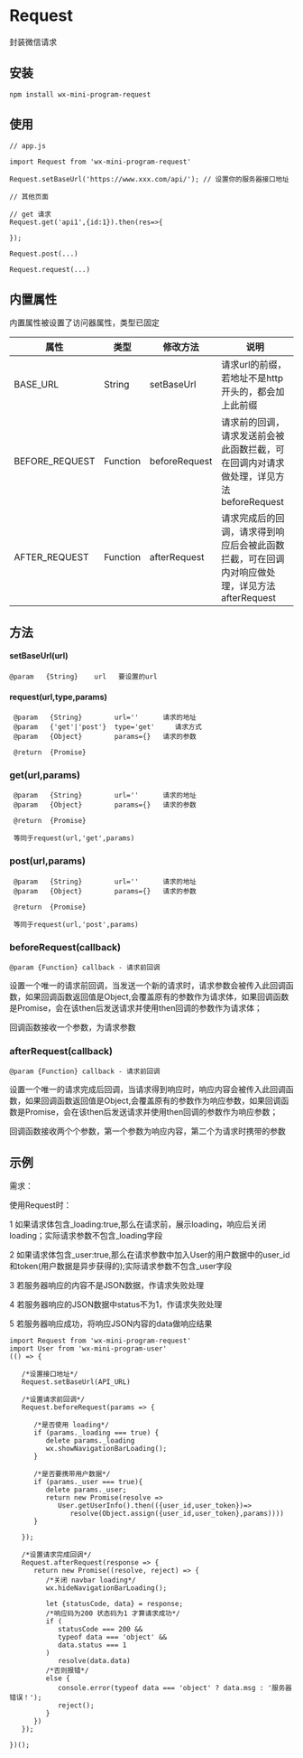 # Request

封装微信请求

## 安装

````
npm install wx-mini-program-request
````

## 使用

````
// app.js

import Request from 'wx-mini-program-request'

Request.setBaseUrl('https://www.xxx.com/api/'); // 设置你的服务器接口地址

// 其他页面

// get 请求
Request.get('api1',{id:1}).then(res=>{

});

Request.post(...)

Request.request(...)
````

## 内置属性

内置属性被设置了访问器属性，类型已固定

属性              | 类型    | 修改方法 | 说明
 ---             |---       |---    |---    
BASE_URL         |String   |  setBaseUrl  | 请求url的前缀，若地址不是http开头的，都会加上此前缀
BEFORE_REQUEST   |Function | beforeRequest | 请求前的回调，请求发送前会被此函数拦截，可在回调内对请求做处理，详见方法 beforeRequest
AFTER_REQUEST    |Function | afterRequest |请求完成后的回调，请求得到响应后会被此函数拦截，可在回调内对响应做处理，详见方法 afterRequest

## 方法

#### setBaseUrl(url)
````
@param   {String}    url   要设置的url
````

#### request(url,type,params)
````
 @param   {String}        url=''      请求的地址
 @param   {'get'|'post'}  type='get'     请求方式
 @param   {Object}        params={}   请求的参数

 @return  {Promise}
````

### get(url,params)

````
 @param   {String}        url=''      请求的地址
 @param   {Object}        params={}   请求的参数

 @return  {Promise}
 
 等同于request(url,'get',params)
````


### post(url,params)

````
 @param   {String}        url=''      请求的地址
 @param   {Object}        params={}   请求的参数

 @return  {Promise}
 
 等同于request(url,'post',params)
````

### beforeRequest(callback)

````
@param {Function} callback - 请求前回调
````
设置一个唯一的请求前回调，当发送一个新的请求时，请求参数会被传入此回调函数，如果回调函数返回值是Object,会覆盖原有的参数作为请求体，如果回调函数是Promise，会在该then后发送请求并使用then回调的参数作为请求体；

回调函数接收一个参数，为请求参数

### afterRequest(callback)

````
@param {Function} callback - 请求前回调
````
设置一个唯一的请求完成后回调，当请求得到响应时，响应内容会被传入此回调函数，如果回调函数返回值是Object,会覆盖原有的参数作为响应参数，如果回调函数是Promise，会在该then后发送请求并使用then回调的参数作为响应参数；


回调函数接收两个个参数，第一个参数为响应内容，第二个为请求时携带的参数

## 示例

需求：

使用Request时：

1 如果请求体包含_loading:true,那么在请求前，展示loading，响应后关闭loading；实际请求参数不包含_loading字段

2 如果请求体包含_user:true,那么在请求参数中加入User的用户数据中的user_id和token(用户数据是异步获得的);实际请求参数不包含_user字段

3 若服务器响应的内容不是JSON数据，作请求失败处理

4 若服务器响应的JSON数据中status不为1，作请求失败处理

5 若服务器响应成功，将响应JSON内容的data做响应结果

`````
import Request from 'wx-mini-program-request'
import User from 'wx-mini-program-user'
(() => {

   /*设置接口地址*/
   Request.setBaseUrl(API_URL)

   /*设置请求前回调*/
   Request.beforeRequest(params => {

      /*是否使用 loading*/
      if (params._loading === true) {
         delete params._loading
         wx.showNavigationBarLoading();
      }

      /*是否要携带用户数据*/
      if (params._user === true){
         delete params._user;
         return new Promise(resolve =>
            User.getUserInfo().then(({user_id,user_token})=>
               resolve(Object.assign({user_id,user_token},params))))
      }

   });

   /*设置请求完成回调*/
   Request.afterRequest(response => {
      return new Promise((resolve, reject) => {
         /*关闭 navbar loading*/
         wx.hideNavigationBarLoading();

         let {statusCode, data} = response;
         /*响应码为200 状态码为1 才算请求成功*/
         if (
            statusCode === 200 &&
            typeof data === 'object' &&
            data.status === 1
         )
            resolve(data.data)
         /*否则报错*/
         else {
            console.error(typeof data === 'object' ? data.msg : '服务器错误！');
            reject();
         }
      })
   });

})();
`````